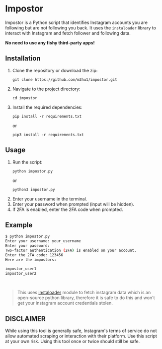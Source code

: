 # Impostor

Impostor is a Python script that identifies Instagram accounts you are following but are not following you back. It uses the `instaloader` library to interact with Instagram and fetch follower and following data.<br>

**No need to use any fishy third-party apps!**


## Installation

1. Clone the repository or download the zip:
    ```
    git clone https://github.com/m3hu1/impostor.git
    ```
2. Navigate to the project directory:
    ```
    cd impostor
    ```
3. Install the required dependencies:
    ```
    pip install -r requirements.txt
    ```
    or
    ```
    pip3 install -r requirements.txt
    ```

## Usage

1. Run the script:
    ```
    python impostor.py
    ```
    or
    ```
    python3 impostor.py
    ```
3. Enter your username in the terminal.
4. Enter your password when prompted (input will be hidden).
5. If 2FA is enabled, enter the 2FA code when prompted.

## Example

```sh
$ python impostor.py
Enter your username: your_username
Enter your password:
Two-factor authentication (2FA) is enabled on your account.
Enter the 2FA code: 123456
Here are the impostors:

impostor_user1
impostor_user2
```
<br>

> This uses [instaloader](https://instaloader.github.io/) module to fetch instagram data which is an open-source python library, therefore it is safe to do this and won't get your instagram account credentials stolen.



## DISCLAIMER

While using this tool is generally safe, Instagram's terms of service do not allow automated scraping or interaction with their platform. Use this script at your own risk.
Using this tool once or twice should still be safe.
